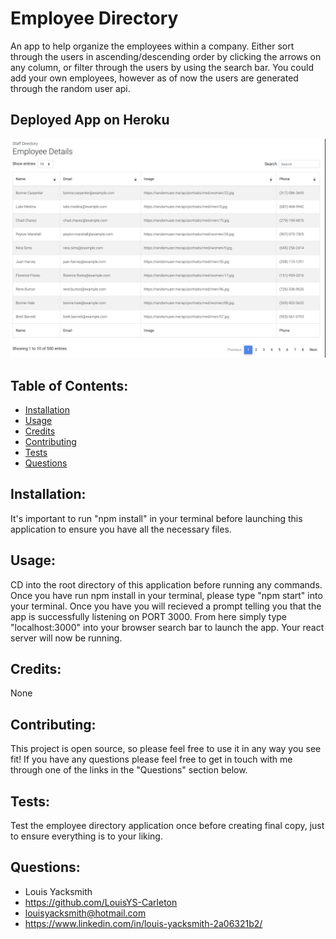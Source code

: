 # Employee Directory

An app to help organize the employees within a company. Either sort through the users in ascending/descending order by clicking the arrows on any column, or filter through the users by using the search bar. You could add your own employees, however as of now the users are generated through the random user api.

## Deployed App on Heroku

<img src="./img/Screen Shot 2021-01-08 at 1.35.44 PM.png" alt="Home page">

## Table of Contents:

- [Installation](#installation)
- [Usage](#usage)
- [Credits](#credits)
- [Contributing](#contributing)
- [Tests](#tests)
- [Questions](#questions)

## Installation:

It's important to run "npm install" in your terminal before launching this application to ensure you have all the necessary files.

## Usage:

CD into the root directory of this application before running any commands. Once you have run npm install in your terminal, please type "npm start" into your terminal. Once you have you will recieved a prompt telling you that the app is successfully listening on PORT 3000. From here simply type "localhost:3000" into your browser search bar to launch the app. Your react server will now be running.

## Credits:

None

## Contributing:

This project is open source, so please feel free to use it in any way you see fit! If you have any questions please feel free to get in touch with me through one of the links in the "Questions" section below.

## Tests:

Test the employee directory application once before creating final copy, just to ensure everything is to your liking.

## Questions:

- Louis Yacksmith
- https://github.com/LouisYS-Carleton
- louisyacksmith@hotmail.com
- https://www.linkedin.com/in/louis-yacksmith-2a06321b2/
